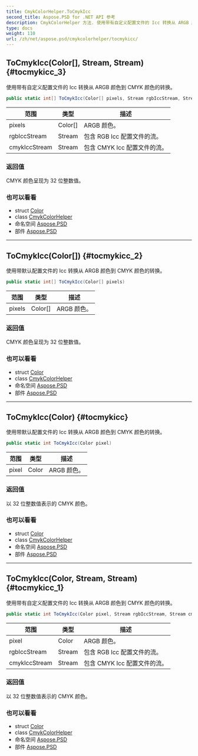```yaml
---
title: CmykColorHelper.ToCmykIcc
second_title: Aspose.PSD for .NET API 参考
description: CmykColorHelper 方法. 使用带有自定义配置文件的 Icc 转换从 ARGB 颜色到 CMYK 颜色的转换
type: docs
weight: 110
url: /zh/net/aspose.psd/cmykcolorhelper/tocmykicc/
---
```

## ToCmykIcc(Color[], Stream, Stream) {#tocmykicc_3}

使用带有自定义配置文件的 Icc 转换从 ARGB 颜色到 CMYK 颜色的转换。

```csharp
public static int[] ToCmykIcc(Color[] pixels, Stream rgbIccStream, Stream cmykIccStream)
```

| 范围 | 类型 | 描述 |
| --- | --- | --- |
| pixels | Color[] | ARGB 颜色。 |
| rgbIccStream | Stream | 包含 RGB Icc 配置文件的流。 |
| cmykIccStream | Stream | 包含 CMYK Icc 配置文件的流。 |

### 返回值

CMYK 颜色呈现为 32 位整数值。

### 也可以看看

* struct [Color](../../color/)
* class [CmykColorHelper](../)
* 命名空间 [Aspose.PSD](../../cmykcolorhelper/)
* 部件 [Aspose.PSD](../../../)

---

## ToCmykIcc(Color[]) {#tocmykicc_2}

使用带默认配置文件的 Icc 转换从 ARGB 颜色到 CMYK 颜色的转换。

```csharp
public static int[] ToCmykIcc(Color[] pixels)
```

| 范围 | 类型 | 描述 |
| --- | --- | --- |
| pixels | Color[] | ARGB 颜色。 |

### 返回值

CMYK 颜色呈现为 32 位整数值。

### 也可以看看

* struct [Color](../../color/)
* class [CmykColorHelper](../)
* 命名空间 [Aspose.PSD](../../cmykcolorhelper/)
* 部件 [Aspose.PSD](../../../)

---

## ToCmykIcc(Color) {#tocmykicc}

使用带默认配置文件的 Icc 转换从 ARGB 颜色到 CMYK 颜色的转换。

```csharp
public static int ToCmykIcc(Color pixel)
```

| 范围 | 类型 | 描述 |
| --- | --- | --- |
| pixel | Color | ARGB 颜色。 |

### 返回值

以 32 位整数值表示的 CMYK 颜色。

### 也可以看看

* struct [Color](../../color/)
* class [CmykColorHelper](../)
* 命名空间 [Aspose.PSD](../../cmykcolorhelper/)
* 部件 [Aspose.PSD](../../../)

---

## ToCmykIcc(Color, Stream, Stream) {#tocmykicc_1}

使用带有自定义配置文件的 Icc 转换从 ARGB 颜色到 CMYK 颜色的转换。

```csharp
public static int ToCmykIcc(Color pixel, Stream rgbIccStream, Stream cmykIccStream)
```

| 范围 | 类型 | 描述 |
| --- | --- | --- |
| pixel | Color | ARGB 颜色。 |
| rgbIccStream | Stream | 包含 RGB Icc 配置文件的流。 |
| cmykIccStream | Stream | 包含 CMYK Icc 配置文件的流。 |

### 返回值

以 32 位整数值表示的 CMYK 颜色。

### 也可以看看

* struct [Color](../../color/)
* class [CmykColorHelper](../)
* 命名空间 [Aspose.PSD](../../cmykcolorhelper/)
* 部件 [Aspose.PSD](../../../)


